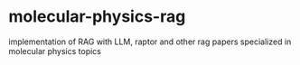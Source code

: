 # molecular-physics-rag
implementation of RAG with LLM, raptor and other rag papers specialized in molecular physics topics
